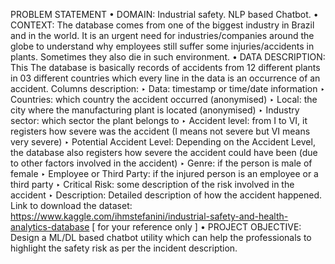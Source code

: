 PROBLEM STATEMENT
• DOMAIN: Industrial safety. NLP based Chatbot.
• CONTEXT:
The database comes from one of the biggest industry in Brazil and in the world. It is an urgent need for industries/companies around the
globe to understand why employees still suffer some injuries/accidents in plants. Sometimes they also die in such environment.
• DATA DESCRIPTION:
This The database is basically records of accidents from 12 different plants in 03 different countries which every line in the data is an
occurrence of an accident.
Columns description:
‣ Data: timestamp or time/date information
‣ Countries: which country the accident occurred (anonymised)
‣ Local: the city where the manufacturing plant is located (anonymised)
‣ Industry sector: which sector the plant belongs to
‣ Accident level: from I to VI, it registers how severe was the accident (I means not severe but VI means very severe)
‣ Potential Accident Level: Depending on the Accident Level, the database also registers how severe the accident could have been (due to other factors
involved in the accident)
‣ Genre: if the person is male of female
‣ Employee or Third Party: if the injured person is an employee or a third party
‣ Critical Risk: some description of the risk involved in the accident
‣ Description: Detailed description of how the accident happened.
Link to download the dataset: https://www.kaggle.com/ihmstefanini/industrial-safety-and-health-analytics-database [ for your reference only ]
• PROJECT OBJECTIVE:
Design a ML/DL based chatbot utility which can help the professionals to highlight the safety risk as per the incident description.